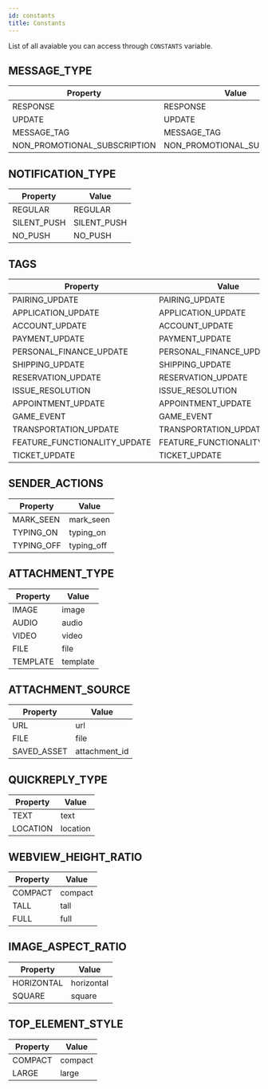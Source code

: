 ```yaml
---
id: constants
title: Constants
---
```


List of all avaiable you can access through `CONSTANTS` variable.

## MESSAGE_TYPE

| Property      | Value
| --------      | ----
| RESPONSE      | RESPONSE
| UPDATE        | UPDATE
| MESSAGE_TAG   | MESSAGE_TAG
| NON_PROMOTIONAL_SUBSCRIPTION | NON_PROMOTIONAL_SUBSCRIPTION

## NOTIFICATION_TYPE

| Property      | Value
| --------      | ----
| REGULAR       | REGULAR
| SILENT_PUSH   | SILENT_PUSH
| NO_PUSH       | NO_PUSH

## TAGS

| Property      | Value
| --------      | ----
| PAIRING_UPDATE       | PAIRING_UPDATE
| APPLICATION_UPDATE   | APPLICATION_UPDATE
| ACCOUNT_UPDATE       | ACCOUNT_UPDATE
| PAYMENT_UPDATE       | PAYMENT_UPDATE
| PERSONAL_FINANCE_UPDATE   | PERSONAL_FINANCE_UPDATE
| SHIPPING_UPDATE       | SHIPPING_UPDATE
| RESERVATION_UPDATE    | RESERVATION_UPDATE
| ISSUE_RESOLUTION      | ISSUE_RESOLUTION
| APPOINTMENT_UPDATE    | APPOINTMENT_UPDATE
| GAME_EVENT            | GAME_EVENT
| TRANSPORTATION_UPDATE | TRANSPORTATION_UPDATE
| FEATURE_FUNCTIONALITY_UPDATE | FEATURE_FUNCTIONALITY_UPDATE
| TICKET_UPDATE         | TICKET_UPDATE


## SENDER_ACTIONS

| Property      | Value
| --------      | ----
| MARK_SEEN     | mark_seen
| TYPING_ON     | typing_on
| TYPING_OFF    | typing_off


## ATTACHMENT_TYPE

| Property      | Value
| --------      | ----
| IMAGE         | image
| AUDIO         | audio
| VIDEO         | video
| FILE          | file
| TEMPLATE      | template


## ATTACHMENT_SOURCE

| Property      | Value
| --------      | ----
| URL           | url
| FILE          | file
| SAVED_ASSET   | attachment_id


## QUICKREPLY_TYPE

| Property      | Value
| --------      | ----
| TEXT          | text
| LOCATION      | location


## WEBVIEW_HEIGHT_RATIO

| Property      | Value
| --------      | ----
| COMPACT       | compact
| TALL          | tall
| FULL          | full


## IMAGE_ASPECT_RATIO

| Property      | Value
| --------      | ----
| HORIZONTAL    | horizontal
| SQUARE        | square


## TOP_ELEMENT_STYLE

| Property      | Value
| --------      | ----
| COMPACT       | compact
| LARGE         | large